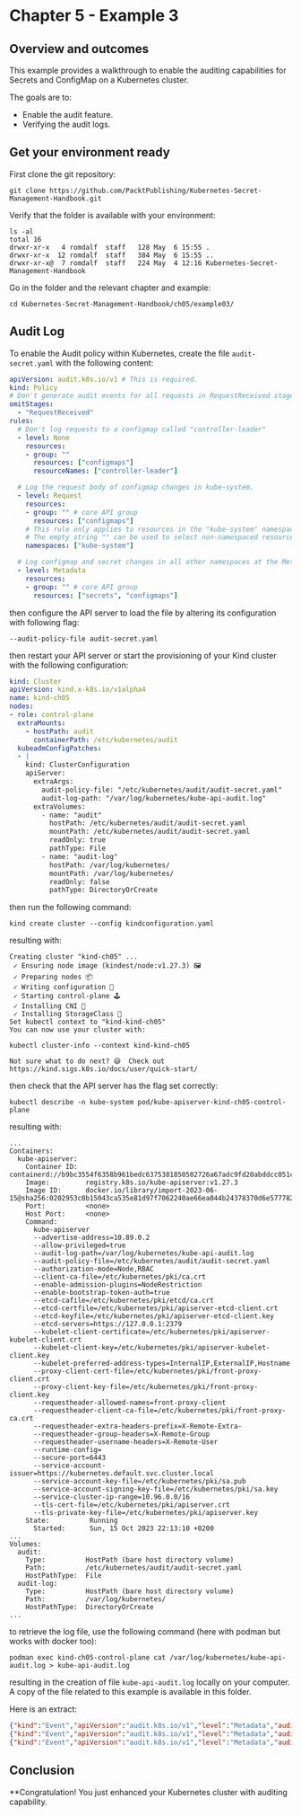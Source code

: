 # Chapter 5 - Example 3
## Overview and outcomes
This example provides a walkthrough to enable the auditing capabilities for Secrets and ConfigMap on a Kubernetes cluster. 

The goals are to:

* Enable the audit feature.
* Verifying the audit logs.

## Get your environment ready
First clone the git repository:  
```
git clone https://github.com/PacktPublishing/Kubernetes-Secret-Management-Handbook.git 
```

Verify that the folder is available with your environment:  
```
ls -al
total 16
drwxr-xr-x   4 romdalf  staff   128 May  6 15:55 .
drwxr-xr-x  12 romdalf  staff   384 May  6 15:55 ..
drwxr-xr-x@  7 romdalf  staff   224 May  4 12:16 Kubernetes-Secret-Management-Handbook
```

Go in the folder and the relevant chapter and example:  
```
cd Kubernetes-Secret-Management-Handbook/ch05/example03/
```

## Audit Log 
To enable the Audit policy within Kubernetes, create the file ```audit-secret.yaml``` with the following content:

```yaml
apiVersion: audit.k8s.io/v1 # This is required.
kind: Policy
# Don't generate audit events for all requests in RequestReceived stage.
omitStages:
  - "RequestReceived"
rules:
  # Don't log requests to a configmap called "controller-leader"
  - level: None
    resources:
    - group: ""
      resources: ["configmaps"]
      resourceNames: ["controller-leader"]

  # Log the request body of configmap changes in kube-system.
  - level: Request
    resources:
    - group: "" # core API group
      resources: ["configmaps"]
    # This rule only applies to resources in the "kube-system" namespace.
    # The empty string "" can be used to select non-namespaced resources.
    namespaces: ["kube-system"]

  # Log configmap and secret changes in all other namespaces at the Metadata level.
  - level: Metadata
    resources:
    - group: "" # core API group
      resources: ["secrets", "configmaps"]
```

then configure the API server to load the file by altering its configuration with following flag: 
```
--audit-policy-file audit-secret.yaml
```
then restart your API server or start the provisioning of your Kind cluster with the following configuration:

```yaml
kind: Cluster
apiVersion: kind.x-k8s.io/v1alpha4
name: kind-ch05
nodes:
- role: control-plane
  extraMounts:
    - hostPath: audit
      containerPath: /etc/kubernetes/audit
  kubeadmConfigPatches:
  - |
    kind: ClusterConfiguration
    apiServer:
      extraArgs:
        audit-policy-file: "/etc/kubernetes/audit/audit-secret.yaml"
        audit-log-path: "/var/log/kubernetes/kube-api-audit.log"
      extraVolumes:
        - name: "audit"
          hostPath: /etc/kubernetes/audit/audit-secret.yaml
          mountPath: /etc/kubernetes/audit/audit-secret.yaml
          readOnly: true
          pathType: File
        - name: "audit-log"
          hostPath: /var/log/kubernetes/
          mountPath: /var/log/kubernetes/
          readOnly: false
          pathType: DirectoryOrCreate
```
then run the following command:
```
kind create cluster --config kindconfiguration.yaml
```
resulting with:
```
Creating cluster "kind-ch05" ...
 ✓ Ensuring node image (kindest/node:v1.27.3) 🖼 
 ✓ Preparing nodes 📦  
 ✓ Writing configuration 📜 
 ✓ Starting control-plane 🕹️ 
 ✓ Installing CNI 🔌 
 ✓ Installing StorageClass 💾 
Set kubectl context to "kind-kind-ch05"
You can now use your cluster with:

kubectl cluster-info --context kind-kind-ch05

Not sure what to do next? 😅  Check out https://kind.sigs.k8s.io/docs/user/quick-start/
```
then check that the API server has the flag set correctly:
```
kubectl describe -n kube-system pod/kube-apiserver-kind-ch05-control-plane
```
resulting with:
```
...
Containers:
  kube-apiserver:
    Container ID:  containerd://b9bc3554f6358b961bedc6375381850502726a67adc9fd20abddcc051ccbaa58
    Image:         registry.k8s.io/kube-apiserver:v1.27.3
    Image ID:      docker.io/library/import-2023-06-15@sha256:0202953c0b15043ca535e81d97f7062240ae66ea044b24378370d6e577782762
    Port:          <none>
    Host Port:     <none>
    Command:
      kube-apiserver
      --advertise-address=10.89.0.2
      --allow-privileged=true
      --audit-log-path=/var/log/kubernetes/kube-api-audit.log
      --audit-policy-file=/etc/kubernetes/audit/audit-secret.yaml
      --authorization-mode=Node,RBAC
      --client-ca-file=/etc/kubernetes/pki/ca.crt
      --enable-admission-plugins=NodeRestriction
      --enable-bootstrap-token-auth=true
      --etcd-cafile=/etc/kubernetes/pki/etcd/ca.crt
      --etcd-certfile=/etc/kubernetes/pki/apiserver-etcd-client.crt
      --etcd-keyfile=/etc/kubernetes/pki/apiserver-etcd-client.key
      --etcd-servers=https://127.0.0.1:2379
      --kubelet-client-certificate=/etc/kubernetes/pki/apiserver-kubelet-client.crt
      --kubelet-client-key=/etc/kubernetes/pki/apiserver-kubelet-client.key
      --kubelet-preferred-address-types=InternalIP,ExternalIP,Hostname
      --proxy-client-cert-file=/etc/kubernetes/pki/front-proxy-client.crt
      --proxy-client-key-file=/etc/kubernetes/pki/front-proxy-client.key
      --requestheader-allowed-names=front-proxy-client
      --requestheader-client-ca-file=/etc/kubernetes/pki/front-proxy-ca.crt
      --requestheader-extra-headers-prefix=X-Remote-Extra-
      --requestheader-group-headers=X-Remote-Group
      --requestheader-username-headers=X-Remote-User
      --runtime-config=
      --secure-port=6443
      --service-account-issuer=https://kubernetes.default.svc.cluster.local
      --service-account-key-file=/etc/kubernetes/pki/sa.pub
      --service-account-signing-key-file=/etc/kubernetes/pki/sa.key
      --service-cluster-ip-range=10.96.0.0/16
      --tls-cert-file=/etc/kubernetes/pki/apiserver.crt
      --tls-private-key-file=/etc/kubernetes/pki/apiserver.key
    State:          Running
      Started:      Sun, 15 Oct 2023 22:13:10 +0200
...
Volumes:
  audit:
    Type:          HostPath (bare host directory volume)
    Path:          /etc/kubernetes/audit/audit-secret.yaml
    HostPathType:  File
  audit-log:
    Type:          HostPath (bare host directory volume)
    Path:          /var/log/kubernetes/
    HostPathType:  DirectoryOrCreate
...
```
to retrieve the log file, use the following command (here with podman but works with docker too):
```
podman exec kind-ch05-control-plane cat /var/log/kubernetes/kube-api-audit.log > kube-api-audit.log
```
resulting in the creation of file ```kube-api-audit.log``` locally on your computer. A copy of the file related to this example is available in this folder.

Here is an extract:
```JSON
{"kind":"Event","apiVersion":"audit.k8s.io/v1","level":"Metadata","auditID":"721b05e1-6848-477c-88ad-fea03ee2d2c2","stage":"ResponseComplete","requestURI":"/api/v1/namespaces/kube-system/secrets/bootstrap-token-abcdef?timeout=10s","verb":"get","user":{"username":"kubernetes-admin","groups":["system:masters","system:authenticated"]},"sourceIPs":["10.89.0.4"],"userAgent":"kubeadm/v1.27.3 (linux/amd64) kubernetes/25b4e43","objectRef":{"resource":"secrets","namespace":"kube-system","name":"bootstrap-token-abcdef","apiVersion":"v1"},"responseStatus":{"metadata":{},"status":"Failure","message":"secrets \"bootstrap-token-abcdef\" not found","reason":"NotFound","details":{"name":"bootstrap-token-abcdef","kind":"secrets"},"code":404},"requestReceivedTimestamp":"2023-10-15T20:40:35.701578Z","stageTimestamp":"2023-10-15T20:40:35.705548Z","annotations":{"authorization.k8s.io/decision":"allow","authorization.k8s.io/reason":""}}
{"kind":"Event","apiVersion":"audit.k8s.io/v1","level":"Metadata","auditID":"d2b646d3-9107-4afc-ab8d-7608056f4e29","stage":"ResponseComplete","requestURI":"/api/v1/namespaces/kube-system/secrets?timeout=10s","verb":"create","user":{"username":"kubernetes-admin","groups":["system:masters","system:authenticated"]},"sourceIPs":["10.89.0.4"],"userAgent":"kubeadm/v1.27.3 (linux/amd64) kubernetes/25b4e43","objectRef":{"resource":"secrets","namespace":"kube-system","name":"bootstrap-token-abcdef","apiVersion":"v1"},"responseStatus":{"metadata":{},"code":201},"requestReceivedTimestamp":"2023-10-15T20:40:35.709387Z","stageTimestamp":"2023-10-15T20:40:35.715316Z","annotations":{"authorization.k8s.io/decision":"allow","authorization.k8s.io/reason":""}}
{"kind":"Event","apiVersion":"audit.k8s.io/v1","level":"Metadata","auditID":"7784797c-5931-4827-ac3a-f457e2ae7594","stage":"ResponseComplete","requestURI":"/api/v1/namespaces/kube-public/configmaps?timeout=10s","verb":"create","user":{"username":"kubernetes-admin","groups":["system:masters","system:authenticated"]},"sourceIPs":["10.89.0.4"],"userAgent":"kubeadm/v1.27.3 (linux/amd64) kubernetes/25b4e43","objectRef":{"resource":"configmaps","namespace":"kube-public","name":"cluster-info","apiVersion":"v1"},"responseStatus":{"metadata":{},"code":201},"requestReceivedTimestamp":"2023-10-15T20:40:35.754151Z","stageTimestamp":"2023-10-15T20:40:35.758617Z","annotations":{"authorization.k8s.io/decision":"allow","authorization.k8s.io/reason":""}}
```

## Conclusion
**Congratulation! You just enhanced your Kubernetes cluster with auditing capability.
